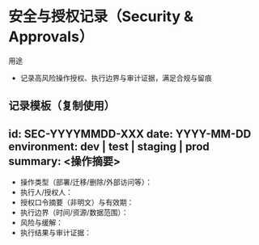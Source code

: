 # 安全与授权记录（Security & Approvals）

用途
- 记录高风险操作授权、执行边界与审计证据，满足合规与留痕

记录模板（复制使用）
---
id: SEC-YYYYMMDD-XXX
date: YYYY-MM-DD
environment: dev | test | staging | prod
summary: <操作摘要>
---
- 操作类型（部署/迁移/删除/外部访问等）：
- 执行人/授权人：
- 授权口令摘要（非明文）与有效期：
- 执行边界（时间/资源/数据范围）：
- 风险与缓解：
- 执行结果与审计证据：


